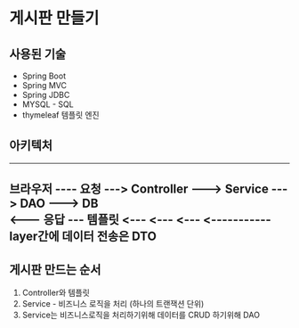 # 게시판 만들기

## 사용된 기술

- Spring Boot
- Spring MVC
- Spring JDBC
- MYSQL - SQL
- thymeleaf 템플릿 엔진

## 아키텍처
---
브라우저 ---- 요청 ---> Controller ---> Service ---> DAO ---> DB                   
       <--- 응답 --- 템플릿 <---                    <---                <---
                               <----------- layer간에 데이터 전송은 DTO
---

## 게시판 만드는 순서
1. Controller와 템플릿
2. Service - 비즈니스 로직을 처리 (하나의 트랜잭션 단위)
3. Service는 비즈니스로직을 처리하기위해 데이터를 CRUD 하기위해 DAO
